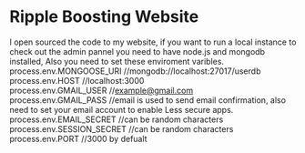 # Ripple Boosting Website
I open sourced the code to my website, if you want to run a local instance to check out the admin pannel you need to have node.js and mongodb installed, Also you need to set these enviroment varibles.
process.env.MONGOOSE_URI //mongodb://localhost:27017/userdb  
process.env.HOST //localhost:3000  
process.env.GMAIL_USER //example@gmail.com  
process.env.GMAIL_PASS //email is used to send email confirmation, also need to set your email account to enable Less secure apps.  
process.env.EMAIL_SECRET //can be random characters  
process.env.SESSION_SECRET //can be random characters  
process.env.PORT //3000 by defualt